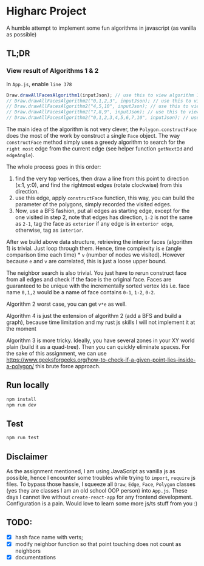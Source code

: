 # Higharc Project
A humble attempt to implement some fun algorithms in javascript (as vanilla as possible)

## TL;DR

### View result of Algorithms 1 & 2
In `App.js`, enable `line 378`
```javascript
Draw.drawAllFacesAlgorithm1(inputJson); // use this to view algorithm 1 result;
// Draw.drawAllFacesAlgorithm2("0,1,2,3", inputJson); // use this to view algo 2 result;
// Draw.drawAllFacesAlgorithm2("4,5,10", inputJson); // use this to view algo 2 result;
// Draw.drawAllFacesAlgorithm2("7,8,9", inputJson); // use this to view algo 2 result;
// Draw.drawAllFacesAlgorithm2("0,1,2,3,4,5,6,7,10", inputJson); // use this to view algo 2 result;
```
The main idea of the algorithm is not very clever, the `Polygon.constructFace` does the most of the work
by construct a single `Face` object. The way `constructFace` method simply uses a greedy algorithm to search
for the `right most` edge from the current edge (see helper function `getNextId` and `edgeAngle`).

The whole process goes in this order:

1. find the very top vertices, then draw a line from this point to direction (x:1, y:0), and find
the rightmost edges (rotate clockwise) from this direction.
2. use this edge, apply `constructFace` function, this way, you can build the parameter of the polygons,
simply recorded the visited edges.
3. Now, use a BFS fashion, put all edges as starting edge, except for the one visited in step 2, note that
edges has direction, `1-2` is not the same as `2-1`, tag the face as `exterior` if any edge is in 
`exterior edge`, otherwise, tag as `interior`.

After we build above data structure, retrieving the interior faces (algorithm 1) is trivial. 
Just loop through them. Hence, time complexity is `e` (angle comparison time each time) * `v`
(number of nodes we visited). However because `e` and `v` are correlated, this is just a loose
upper bound.

The neighbor search is also trivial. You just have to rerun construct face from all edges and check if 
the face is the original face. Faces are guaranteed to be unique with the incrementally sorted vertex Ids
i.e. face name `0,1,2` would be a name of face contains `0-1`, `1-2`, `0-2`.

Algorithm 2 worst case, you can get `v*e` as well.

Algorithm 4 is just the extension of algorithm 2 (add a BFS and build a graph), 
because time limitation and my rust js skills I will not implement it at the moment

Algorithm 3 is more tricky. Ideally, you have several zones in your XY world plain (build it as a 
quad-tree). Then you can quickly eliminate spaces. For the sake of this assignment, we can use
https://www.geeksforgeeks.org/how-to-check-if-a-given-point-lies-inside-a-polygon/ this brute force
approach.


## Run locally
```bash
npm install
npm run dev
```

## Test
```bash
npm run test
```
## Disclaimer

As the assignment mentioned, I am using JavaScript as vanilla js as possible, hence I 
encounter some troubles while trying to `import`, `require` js files. To bypass
those hassle, I squeeze all `Draw`, `Edge`, `Face`, `Polygon` classes (yes they 
are classes I am an old school OOP person) into `App.js`. These days I cannot live
without `create-react-app` for any frontend development. Configuration is a pain.
Would love to learn some more js/ts stuff from you :)




## TODO:

- [x] hash face name with verts;
- [x] modify neighbor function so that point touching does not count as neighbors
- [x] documentations